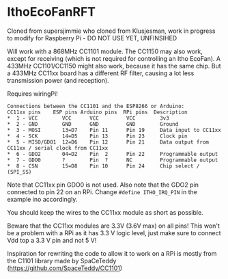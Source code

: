 # IthoEcoFanRFT
Cloned from supersjimmie who cloned from Klusjesman, work in progress to modify for Raspberry Pi - DO NOT USE YET, UNFINSIHED

Will work with a 868MHz CC1101 module.
The CC1150 may also work, except for receiving (which is not required for controlling an Itho EcoFan).
A 433MHz CC1101/CC1150 might also work, because it has the same chip. But a 433MHz CC11xx board has a different RF filter, causing a lot less transmission power (and reception).

Requires wiringPi!

```
Connections between the CC1101 and the ESP8266 or Arduino:
CC11xx pins    ESP pins Arduino pins  RPi pins  Description
*  1 - VCC        VCC      VCC         VCC        3v3
*  2 - GND        GND      GND         GND        Ground
*  3 - MOSI       13=D7    Pin 11      Pin 19     Data input to CC11xx
*  4 - SCK        14=D5    Pin 13      Pin 23     Clock pin
*  5 - MISO/GDO1  12=D6    Pin 12      Pin 21     Data output from CC11xx / serial clock from CC11xx
*  6 - GDO2       04=D2    Pin  2      Pin 22     Programmable output
*  7 - GDO0       ?        Pin  ?      NC         Programmable output
*  8 - CSN        15=D8    Pin 10      Pin 24     Chip select / (SPI_SS)
```
Note that CC11xx pin GDO0 is not used.
Also note that the GDO2 pin connected to pin 22 on an RPi. Change ```#define ITHO_IRQ_PIN``` in the example ino accordingly.

You should keep the wires to the CC11xx module as short as possible.

Beware that the CC11xx modules are 3.3V (3.6V max) on all pins!
This won't be a problem with a RPi as it has 3.3 V logic level, just make sure to connect Vdd top a 3.3 V pin and not 5 V!

Inspiration for rewriting the code to allow it to work on a RPi is mostly from the C1101 library made by SpaCeTeddy (https://github.com/SpaceTeddy/CC1101)

